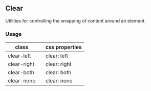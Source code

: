 ## Clear

Utilities for controlling the wrapping of content around an element.

### Usage

| class |  | css properties |
|---|---|---|
| clear-left |  | clear: left |
| clear-right |  | clear: right |
| clear-both |  | clear: both |
| clear-none |  | clear: none |

